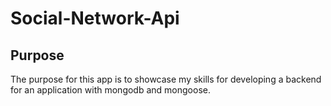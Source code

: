 # Social-Network-Api

## Purpose
The purpose for this app is to showcase my skills for developing a backend for an application with mongodb and mongoose.
